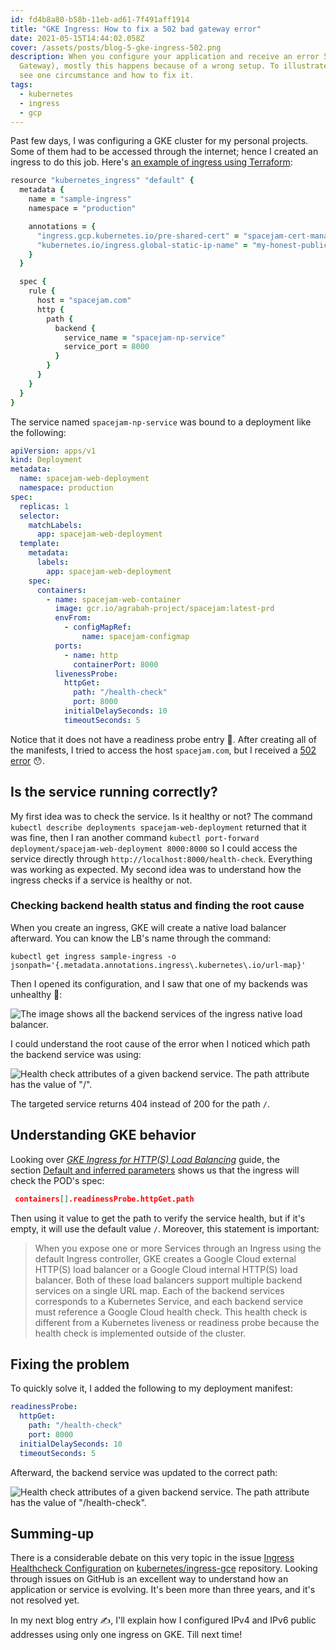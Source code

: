 ```yaml
---
id: fd4b8a80-b58b-11eb-ad61-7f491aff1914
title: "GKE Ingress: How to fix a 502 bad gateway error"
date: 2021-05-15T14:44:02.058Z
cover: /assets/posts/blog-5-gke-ingress-502.png
description: When you configure your application and receive an error 502 (Bad
  Gateway), mostly this happens because of a wrong setup. To illustrate, let's
  see one circumstance and how to fix it.
tags:
  - kubernetes
  - ingress
  - gcp
---
```

Past few days, I was configuring a GKE cluster for my personal projects. Some of them had to be accessed through the internet; hence I created an ingress to do this job. Here's [an example of ingress using Terraform](https://registry.terraform.io/providers/hashicorp/kubernetes/latest/docs/resources/ingress):

```ruby
resource "kubernetes_ingress" "default" {
  metadata {
    name = "sample-ingress"
    namespace = "production"

    annotations = {
      "ingress.gcp.kubernetes.io/pre-shared-cert" = "spacejam-cert-manager"
      "kubernetes.io/ingress.global-static-ip-name" = "my-honest-public-ip"
    }
  }

  spec {
    rule {
      host = "spacejam.com"
      http {
        path {
          backend {
            service_name = "spacejam-np-service"
            service_port = 8000
          }
        }
      }
    }
  }
}
```

The service named `spacejam-np-service` was bound to a deployment like the following:

```yaml
apiVersion: apps/v1
kind: Deployment
metadata:
  name: spacejam-web-deployment
  namespace: production
spec:
  replicas: 1
  selector:
    matchLabels:
      app: spacejam-web-deployment
  template:
    metadata:
      labels:
        app: spacejam-web-deployment
    spec:
      containers:
        - name: spacejam-web-container
          image: gcr.io/agrabah-project/spacejam:latest-prd
          envFrom:
            - configMapRef:
                name: spacejam-configmap
          ports:
            - name: http
              containerPort: 8000
          livenessProbe:
            httpGet:
              path: "/health-check"
              port: 8000
            initialDelaySeconds: 10
            timeoutSeconds: 5
```

Notice that it does not have a readiness probe entry 🤔. After creating all of the manifests, I tried to access the host `spacejam.com`, but I received a [502 error](https://developer.mozilla.org/en-US/docs/Web/HTTP/Status/502) 😯.

## Is the service running correctly?

My first idea was to check the service. Is it healthy or not? The command `kubectl describe deployments spacejam-web-deployment` returned that it was fine, then I ran another command `kubectl port-forward deployment/spacejam-web-deployment 8000:8000` so I could access the service directly through `http://localhost:8000/health-check`. Everything was working as expected. My second idea was to understand how the ingress checks if a service is healthy or not.

### Checking backend health status and finding the root cause

When you create an ingress, GKE will create a native load balancer afterward. You can know the LB's name through the command:

```shellsession
kubectl get ingress sample-ingress -o jsonpath='{.metadata.annotations.ingress\.kubernetes\.io/url-map}'
```

Then I opened its configuration, and I saw that one of my backends was unhealthy 👀:

![The image shows all the backend services of the ingress native load balancer.](/assets/posts/blog-5-image-1.png "GCP Load Balancer backend services.")

I could understand the root cause of the error when I noticed which path the backend service was using:

![Health check attributes of a given backend service. The path attribute has the value of "/".](/assets/posts/blog-5-image-2.png "Backend service health check setup")

The targeted service returns 404 instead of 200 for the path `/`.

## Understanding GKE behavior

Looking over *[GKE Ingress for HTTP(S) Load Balancing](https://cloud.google.com/kubernetes-engine/docs/concepts/ingress#overview)* guide, the section [Default and inferred parameters](https://cloud.google.com/kubernetes-engine/docs/concepts/ingress#def_inf_hc) shows us that the ingress will check the POD's spec:

```json
 containers[].readinessProbe.httpGet.path
```

Then using it value to get the path to verify the service health, but if it's empty, it will use the default value `/`. Moreover, this statement is important:

> When you expose one or more Services through an Ingress using the default Ingress controller, GKE creates a Google Cloud external HTTP(S) load balancer or a Google Cloud internal HTTP(S) load balancer. Both of these load balancers support multiple backend services on a single URL map. Each of the backend services corresponds to a Kubernetes Service, and each backend service must reference a Google Cloud health check. This health check is different from a Kubernetes liveness or readiness probe because the health check is implemented outside of the cluster.

## Fixing the problem

To quickly solve it, I added the following to my deployment manifest:

```yaml
readinessProbe:
  httpGet:
    path: "/health-check"
    port: 8000
  initialDelaySeconds: 10
  timeoutSeconds: 5
```

Afterward, the backend service was updated to the correct path:

![Health check attributes of a given backend service. The path attribute has the value of "/health-check".](/assets/posts/blog-5-image-3.png "Backend service health check setup after fix")

## Summing-up

There is a considerable debate on this very topic in the issue [Ingress Healthcheck Configuration](https://github.com/kubernetes/ingress-gce/issues/42) on [kubernetes/ingress-gce](https://github.com/kubernetes/ingress-gce) repository. Looking through issues on GitHub is an excellent way to understand how an application or service is evolving. It's been more than three years, and it's not resolved yet.

In my next blog entry ✍, I'll explain how I configured IPv4 and IPv6 public addresses using only one ingress on GKE. Till next time!